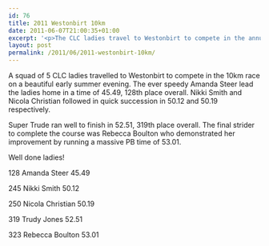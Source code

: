 ```yaml
---
id: 76
title: 2011 Westonbirt 10km
date: 2011-06-07T21:00:35+01:00
excerpt: '<p>The CLC ladies travel to Westonbirt to compete in the annual 10km race, see how they got on</p>'
layout: post
permalink: /2011/06/2011-westonbirt-10km/
---
```

</p> 

A squad of 5 CLC ladies travelled to Westonbirt to compete in the 10km race on a beautiful early summer evening. The ever speedy Amanda Steer lead the ladies home in a time of 45.49, 128th place overall. Nikki Smith and Nicola Christian followed in quick succession in 50.12 and 50.19 respectively.

Super Trude ran well to finish in 52.51, 319th place overall. The final strider to complete the course was Rebecca Boulton who demonstrated her improvement by running a massive PB time of 53.01.

Well done ladies!

128 Amanda Steer 45.49

245 Nikki Smith 50.12

250 Nicola Christian 50.19

319 Trudy Jones 52.51

323 Rebecca Boulton 53.01</p>